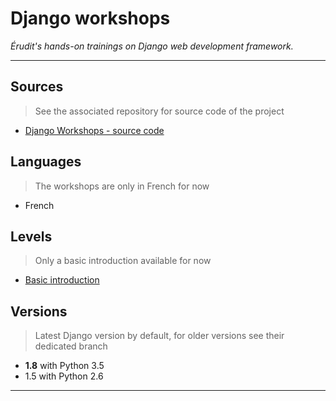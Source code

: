 # Django workshops

*Érudit's hands-on trainings on Django web development framework.*

---

## Sources

> See the associated repository for source code of the project

* [Django Workshops - source code][source]

## Languages

> The workshops are only in French for now

* French

## Levels

> Only a basic introduction available for now

* [Basic introduction][basic]

## Versions

> Latest Django version by default, for older versions see their dedicated branch

* **1.8** with Python 3.5
* 1.5 with Python 2.6

---

[basic]: ./basic/index.md
[source]: https://github.com/erudit/workshops-django-sources
